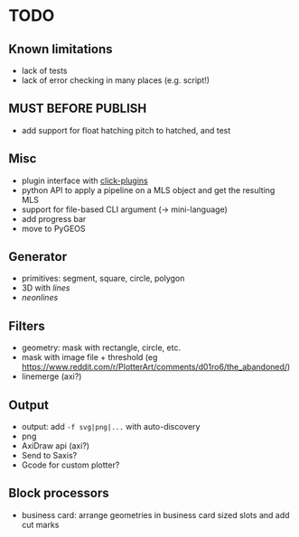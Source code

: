 # TODO

## Known limitations

- lack of tests
- lack of error checking in many places (e.g. script!)

## MUST BEFORE PUBLISH

- add support for float hatching pitch to hatched, and test


## Misc

- plugin interface with [click-plugins](https://github.com/click-contrib/click-plugins)
- python API to apply a pipeline on a MLS object and get the resulting MLS
- support for file-based CLI argument (-> mini-language)
- add progress bar
- move to PyGEOS


## Generator

- primitives: segment, square, circle, polygon
- 3D with _lines_
- _neonlines_


## Filters

- geometry: mask with rectangle, circle, etc.
- mask with image file + threshold (eg https://www.reddit.com/r/PlotterArt/comments/d01ro6/the_abandoned/)
- linemerge (axi?)


## Output

- output: add `-f svg|png|...` with auto-discovery
- png
- AxiDraw api (axi?)
- Send to Saxis?
- Gcode for custom plotter?


## Block processors

- business card: arrange geometries in business card sized slots and add cut marks
